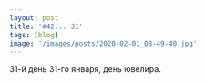 ```yaml
---
layout: post
title: '#42... 31'
tags: [blog]
image: '/images/posts/2020-02-01_08-49-40.jpg'
---
```


31-й день 31-го января, день ювелира.
